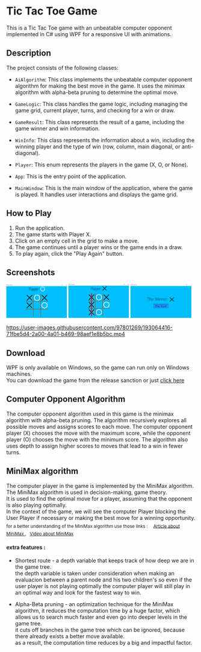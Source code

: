 # Tic Tac Toe Game

This is a Tic Tac Toe game with an unbeatable computer opponent implemented in C# using WPF for a responsive UI with animations.

## Description

The project consists of the following classes:

- `AiAlgorithm`: This class implements the unbeatable computer opponent algorithm for making the best move in the game. It uses the minimax algorithm with alpha-beta pruning to determine the optimal move.

- `GameLogic`: This class handles the game logic, including managing the game grid, current player, turns, and checking for a win or draw.

- `GameResult`: This class represents the result of a game, including the game winner and win information.

- `WinInfo`: This class represents the information about a win, including the winning player and the type of win (row, column, main diagonal, or anti-diagonal).

- `Player`: This enum represents the players in the game (X, O, or None).

- `App`: This is the entry point of the application.

- `MainWindow`: This is the main window of the application, where the game is played. It handles user interactions and displays the game grid.

## How to Play

1. Run the application.
2. The game starts with Player X.
3. Click on an empty cell in the grid to make a move.
4. The game continues until a player wins or the game ends in a draw.
5. To play again, click the "Play Again" button.

## Screenshots

<p float="left">
  <img src="Screenshots/Screenshot (3).png" width = "32%" />
  <img src="Screenshots/Screenshot (4).png" width = "32%" />
  <img src="Screenshots/Screenshot (5).png" width = "32%" />
</p>

https://user-images.githubusercontent.com/97801269/193064416-71fbe5d4-2a00-4a01-b469-98aef1e8b5bc.mp4

## Download

WPF is only available on Windows, so the game can run only on Windows machines.  
 You can download the game from the release sanction or just [click here](https://github.com/Galamrani/Tic-Tac-Toe-Game/releases)
    
## Computer Opponent Algorithm

The computer opponent algorithm used in this game is the minimax algorithm with alpha-beta pruning. The algorithm recursively explores all possible moves and assigns scores to each move. The computer opponent player (X) chooses the move with the maximum score, while the opponent player (O) chooses the move with the minimum score. The algorithm also uses depth to assign higher scores to moves that lead to a win in fewer turns.

## MiniMax algorithm
The computer player in the game is implemented by the MiniMax algorithm.  
  The MiniMax algorithm is used in decision-making, game theory.  
  It is used to find the optimal move for a player, assuming that the opponent is also playing optimally.  
    In the context of the game, we will see the computer Player blocking the User Player if necessary or making the best move for a winning opportunity.  
      <sub>
  for a better understanding of the MiniMax algorithm use those links : &emsp;[Article about MiniMax ](https://www.neverstopbuilding.com/blog/minimax), &ensp;[Video about MiniMax ](https://www.youtube.com/watch?v=l-hh51ncgDI&t=553s)

 </sub> 

#### extra features :  
 
*  Shortest route - a depth variable that keeps track of how deep we are in the game tree.  
     the depth variable is taken under consideration when making an evaluacion between a parent node and his two children's 
       so even if the user player is not playing optimally the computer player will still play in an optimal way and look for the fastest way to win.  
         

*  Alpha-Beta pruning - an optimization technique for the MiniMax algorithm, it reduces the computation time by a huge factor, which allows us to search much faster and even go into deeper levels in the game tree.  
       it cuts off branches in the game tree which can be ignored, because there already exists a better move available.  
          as a result, the computation time reduces by a big and impactful factor.
